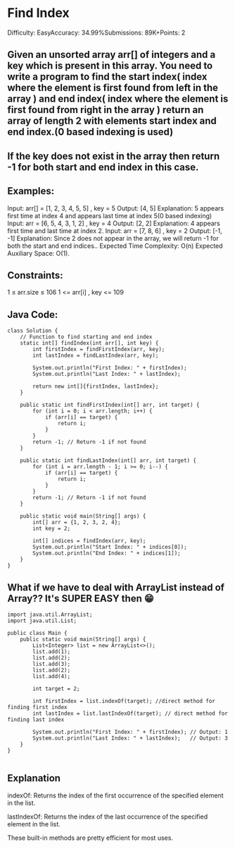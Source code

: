 # Find Index
Difficulty: EasyAccuracy: 34.99%Submissions: 89K+Points: 2
## Given an unsorted array arr[] of integers and a key which is present in this array. You need to write a program to find the start index( index where the element is first found from left in the array ) and end index( index where the element is first found from right in the array ) return an array of length 2 with elements start index and end index.(0 based indexing is used)

## If the key does not exist in the array then return -1 for both start and end index in this case.

## Examples:

Input: arr[] = [1, 2, 3, 4, 5, 5] , key = 5
Output:  [4, 5]
Explanation: 5 appears first time at index 4 and appears last time at index 5(0 based indexing)
Input: arr = [6, 5, 4, 3, 1, 2] , key = 4
Output: [2, 2]
Explanation: 4 appears first time and last time at index 2.
Input: arr = [7, 8, 6] , key = 2
Output: [-1, -1]
Explanation: Since 2 does not appear in the array, we will return -1 for both the start and end indices..
Expected Time Complexity: O(n)
Expected Auxiliary Space: O(1).

## Constraints:
1 ≤ arr.size ≤ 106
1 <= arr[i] , key <= 109

## Java Code:

```
class Solution {
    // Function to find starting and end index
    static int[] findIndex(int arr[], int key) {
        int firstIndex = findFirstIndex(arr, key);
        int lastIndex = findLastIndex(arr, key);
        
        System.out.println("First Index: " + firstIndex); 
        System.out.println("Last Index: " + lastIndex); 

        return new int[]{firstIndex, lastIndex};
    }

    public static int findFirstIndex(int[] arr, int target) {
        for (int i = 0; i < arr.length; i++) {
            if (arr[i] == target) {
                return i;
            }
        }
        return -1; // Return -1 if not found
    }

    public static int findLastIndex(int[] arr, int target) {
        for (int i = arr.length - 1; i >= 0; i--) {
            if (arr[i] == target) {
                return i;
            }
        }
        return -1; // Return -1 if not found
    }

    public static void main(String[] args) {
        int[] arr = {1, 2, 3, 2, 4};
        int key = 2;

        int[] indices = findIndex(arr, key);
        System.out.println("Start Index: " + indices[0]);
        System.out.println("End Index: " + indices[1]);
    }
}

```



## What if we have to deal with ArrayList instead of Array?? It's SUPER EASY then 😁

```
import java.util.ArrayList;
import java.util.List;

public class Main {
    public static void main(String[] args) {
        List<Integer> list = new ArrayList<>();
        list.add(1);
        list.add(2);
        list.add(3);
        list.add(2);
        list.add(4);

        int target = 2;

        int firstIndex = list.indexOf(target); //direct method for finding first index
        int lastIndex = list.lastIndexOf(target); // direct method for finding last index

        System.out.println("First Index: " + firstIndex); // Output: 1
        System.out.println("Last Index: " + lastIndex);   // Output: 3
    }
}


```
## Explanation
indexOf: Returns the index of the first occurrence of the specified element in the list.

lastIndexOf: Returns the index of the last occurrence of the specified element in the list.

These built-in methods are pretty efficient for most uses.
